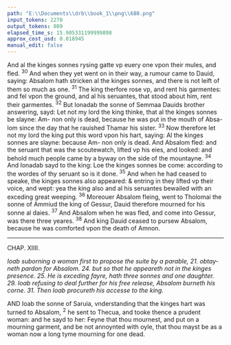 ```yaml
---
path: "E:\\Documents\\drb\\book_1\\png\\680.png"
input_tokens: 2270
output_tokens: 809
elapsed_time_s: 15.905331199999898
approx_cost_usd: 0.018945
manual_edit: false
---
```

And al the kinges sonnes rysing gatte vp euery one vpon their
mules, and fled. <sup>30</sup> And when they yet went on in their way,
a rumour came to Dauid, saying: Absalom hath stricken al
the kinges sonnes, and there is not leift of them so much as
one. <sup>31</sup> The king therfore rose vp, and rent his garmentes:
and fel vpon the ground, and al his seruantes, that stood
about him, rent their garmentes. <sup>32</sup> But Ionadab the sonne
of Semmaa Dauids brother answering, sayd: Let not my lord
the king thinke, that al the kinges sonnes be slayne: Am-
non only is dead, because he was put in the mouth of Absa-
lom since the day that he rauished Thamar his sister. <sup>33</sup> Now
therefore let not my lord the king put this word vpon his
hart, saying: Al the kinges sonnes are slayne: because Am-
non only is dead. And Absalom fled: and the seruant that
was the scoutewatch, lifted vp his eies, and looked: and
behold much people came by a byway on the side of the
mountayne. <sup>34</sup> And Ionadab sayd to the king: Loe the kinges
sonnes be come: according to the wordes of thy seruant so
is it done. <sup>35</sup> And when he had ceased to speake, the kinges
sonnes also appeared: & entring in they lifted vp their voice,
and wept: yea the king also and al his seruantes bewailed
with an exceding great weeping. <sup>36</sup> Moreouer Absalom
fleing, went to Tholomai the sonne of Ammiud the king of
Gessur, Dauid therefore mourned for his sonne al daies.
<sup>37</sup> And Absalom when he was fled, and come into Gessur,
was there three yeares. <sup>38</sup> And king Dauid ceased to pursew
Absalom, because he was comforted vpon the death of
Amnon.

<hr>

CHAP. XIIII.

*Ioab suborning a woman first to propose the suite by a parable, 21. obtay-
neth pardon for Absalom. 24. but so that he appeareth not in the kinges
presence. 25. He is exceding fayre, hath three sonnes and one daughter. 29.
Ioab refusing to deal further for his free release, Absalom burneth his
corne. 31. Then Ioab procureth his accesse to the king.*

AND Ioab the sonne of Saruia, vnderstanding that the
kinges hart was turned to Absalom, <sup>2</sup> he sent to
Thecua, and tooke thence a prudent woman: and he sayd
to her: Feyne that thou mournest, and put on a mourning
garment, and be not annoynted with oyle, that thou mayst
be as a woman now a long tyme mourning for one dead.

[^1]: Dauid.